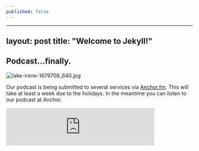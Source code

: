 ```yaml
---
published: false
---
```

---
layout: post
title:  "Welcome to Jekyll!"
---



## Podcast...finally.

![lake-irene-1679708_640.jpg]({{site.baseurl}}/_posts/lake-irene-1679708_640.jpg)


Our podcast is being submitted to several services via [Anchor.fm](https://anchor.fm/). This will take at least a week due to the holidays. In the meantime you can listen to our podcast at Anchor.

<iframe src="https://anchor.fm/tsoc/embed/episodes/Intro--Welcome-to-the-podcast-e9jbjl/a-a16cojc" height="102px" width="400px" frameborder="0" scrolling="no"></iframe>
